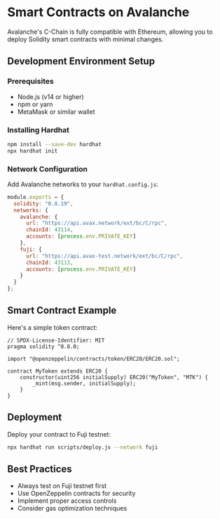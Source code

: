 # Smart Contracts on Avalanche

Avalanche's C-Chain is fully compatible with Ethereum, allowing you to deploy Solidity smart contracts with minimal changes.

## Development Environment Setup

### Prerequisites

- Node.js (v14 or higher)
- npm or yarn
- MetaMask or similar wallet

### Installing Hardhat

```bash
npm install --save-dev hardhat
npx hardhat init
```

### Network Configuration

Add Avalanche networks to your `hardhat.config.js`:

```javascript
module.exports = {
  solidity: "0.8.19",
  networks: {
    avalanche: {
      url: "https://api.avax.network/ext/bc/C/rpc",
      chainId: 43114,
      accounts: [process.env.PRIVATE_KEY]
    },
    fuji: {
      url: "https://api.avax-test.network/ext/bc/C/rpc",
      chainId: 43113,
      accounts: [process.env.PRIVATE_KEY]
    }
  }
};
```

## Smart Contract Example

Here's a simple token contract:

```solidity
// SPDX-License-Identifier: MIT
pragma solidity ^0.8.0;

import "@openzeppelin/contracts/token/ERC20/ERC20.sol";

contract MyToken extends ERC20 {
    constructor(uint256 initialSupply) ERC20("MyToken", "MTK") {
        _mint(msg.sender, initialSupply);
    }
}
```

## Deployment

Deploy your contract to Fuji testnet:

```bash
npx hardhat run scripts/deploy.js --network fuji
```

## Best Practices

- Always test on Fuji testnet first
- Use OpenZeppelin contracts for security
- Implement proper access controls
- Consider gas optimization techniques
